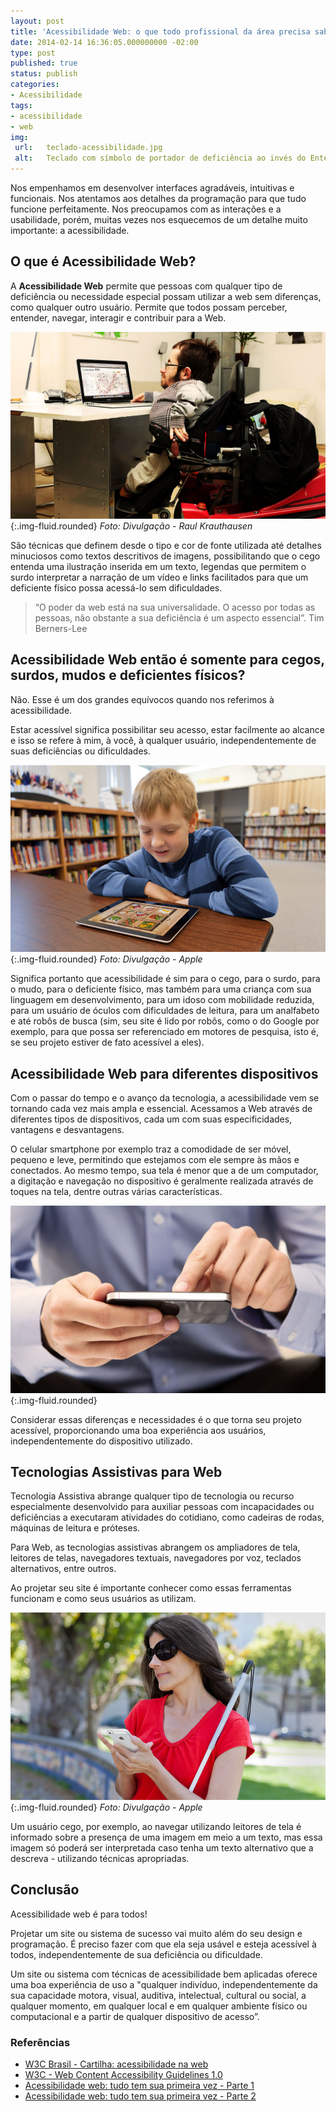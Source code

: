 ```yaml
---
layout: post
title: 'Acessibilidade Web: o que todo profissional da área precisa saber'
date: 2014-02-14 16:36:05.000000000 -02:00
type: post
published: true
status: publish
categories:
- Acessibilidade
tags:
- acessibilidade
- web
img:
 url:	teclado-acessibilidade.jpg
 alt:	Teclado com símbolo de portador de deficiência ao invés do Enter
---
```


Nos empenhamos em desenvolver interfaces agradáveis, intuitivas e funcionais. Nos atentamos aos detalhes da programação para que tudo funcione perfeitamente. Nos preocupamos com as interações e a usabilidade, porém, muitas vezes nos esquecemos de um detalhe muito importante: a acessibilidade.

## O que é Acessibilidade Web?

A <strong>Acessibilidade Web</strong> permite que pessoas com qualquer tipo de deficiência ou necessidade especial possam utilizar a web sem diferenças, como qualquer outro usuário. Permite que todos possam perceber, entender, navegar, interagir e contribuir para a Web.

![Acessibilidade: usuário com deficiências físicas sentado em uma cadeira de rodas, utilizando um notebook conectado à internet.](/assets/imgs/acessibilidade-cadeirarodas.jpg){:.img-fluid.rounded}
<em>Foto: Divulgação - Raul Krauthausen</em>

São técnicas que definem desde o tipo e cor de fonte utilizada até detalhes minuciosos como textos descritivos de imagens, possibilitando que o cego entenda uma ilustração inserida em um texto, legendas que permitem o surdo interpretar a narração de um vídeo e links facilitados para que um deficiente físico possa acessá-lo sem dificuldades.
<blockquote>
“O poder da web está na sua universalidade. O acesso por todas as pessoas, não obstante a sua deficiência é um aspecto essencial”. Tim Berners-Lee</blockquote>

## Acessibilidade Web então é somente para cegos, surdos, mudos e deficientes físicos?

<b></b>Não. Esse é um dos grandes equívocos quando nos referimos à acessibilidade.

Estar acessível significa possibilitar seu acesso, estar facilmente ao alcance e isso se refere à mim, à você, à qualquer usuário, independentemente de suas deficiências ou dificuldades.

![Acessibilidade: criança sorridente em uma biblioteca utilizando um iPad para aprendizado.](/assets/imgs/apple-acessibility2-copy.jpg){:.img-fluid.rounded}
<em>Foto: Divulgação - Apple</em>

Significa portanto que acessibilidade é sim para o cego, para o surdo, para o mudo, para o deficiente físico, mas também para uma criança com sua linguagem em desenvolvimento, para um idoso com mobilidade reduzida, para um usuário de óculos com dificuldades de leitura, para um analfabeto e até robôs de busca (sim, seu site é lido por robôs, como o do Google por exemplo, para que possa ser referenciado em motores de pesquisa, isto é, se seu projeto estiver de fato acessível a eles).
## Acessibilidade Web para diferentes dispositivos

<b></b>Com o passar do tempo e o avanço da tecnologia, a acessibilidade vem se tornando cada vez mais ampla e essencial. Acessamos a Web através de diferentes tipos de dispositivos, cada um com suas especificidades, vantagens e desvantagens.

O celular smartphone por exemplo traz a comodidade de ser móvel, pequeno e leve, permitindo que estejamos com ele sempre às mãos e conectados. Ao mesmo tempo, sua tela é menor que a de um computador, a digitação e navegação no dispositivo é geralmente realizada através de toques na tela, dentre outras várias características.

![Pessoa utilizando um smartphone.](/assets/imgs/smartphone-user.jpg){:.img-fluid.rounded}


Considerar essas diferenças e necessidades é o que torna seu projeto acessível, proporcionando uma boa experiência aos usuários, independentemente do dispositivo utilizado.

## Tecnologias Assistivas para Web

<b></b>Tecnologia Assistiva abrange qualquer tipo de tecnologia ou recurso especialmente desenvolvido para auxiliar pessoas com incapacidades ou deficiências a executaram atividades do cotidiano, como cadeiras de rodas, máquinas de leitura e próteses.

Para Web, as tecnologias assistivas abrangem os ampliadores de tela, leitores de telas, navegadores textuais, navegadores por voz, teclados alternativos, entre outros.

Ao projetar seu site é importante conhecer como essas ferramentas funcionam e como seus usuários as utilizam.

![Acessibilidade: mulher cega, usando óculos escuros e abraçada a uma bengala utiliza seu smartphone em meio a natureza.](/assets/imgs/apple-acessibility3-copy.jpg){:.img-fluid.rounded}
<em>Foto: Divulgação - Apple</em>

Um usuário cego, por exemplo, ao navegar utilizando leitores de tela é informado sobre a presença de uma imagem em meio a um texto, mas essa imagem só poderá ser interpretada caso tenha um texto alternativo que a descreva - utilizando técnicas apropriadas.
## Conclusão

Acessibilidade web é para todos!

Projetar um site ou sistema de sucesso vai muito além do seu design e programação. É preciso fazer com que ela seja usável e esteja acessível à todos, independentemente de sua deficiência ou dificuldade.

Um site ou sistema com técnicas de acessibilidade bem aplicadas oferece uma boa experiência de uso a "qualquer indivíduo, independentemente da sua capacidade motora, visual, auditiva, intelectual, cultural ou social, a qualquer momento, em qualquer local e em qualquer ambiente físico ou computacional e a partir de qualquer dispositivo de acesso”.

### Referências

<ul>
  <li><a href="http://www.w3c.br/pub/Materiais/PublicacoesW3C/cartilha-w3cbr-acessibilidade-web-fasciculo-I.html" target="_blank">W3C Brasil - Cartilha: acessibilidade na web</a></li>
  <li><a href="http://www.w3.org/TR/WAI-WEBCONTENT/" target="_blank">W3C - Web Content Accessibility Guidelines 1.0</a></li>
  <li><a href="http://acessibilidadelegal.com/13-tudotem.php" target="_blank">Acessibilidade web: tudo tem sua primeira vez - Parte 1</a></li>
  <li><a href="http://acessibilidadelegal.com/13-tudotem2.php" target="_blank">Acessibilidade web: tudo tem sua primeira vez - Parte 2</a></li>
</ul>